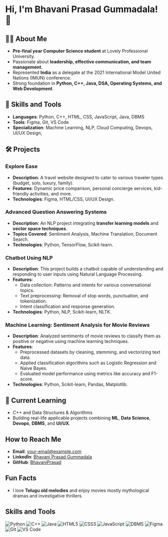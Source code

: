 # Hi, I'm Bhavani Prasad Gummadala! 👋

## 👨‍💻 About Me
- **Pre-final year Computer Science student** at Lovely Professional University.
- Passionate about **leadership, effective communication, and team management**.
- Represented **India** as a delegate at the 2021 International Model United Nations (IMUN) conference.
- Strong foundation in **Python, C++, Java, DSA, Operating Systems, and Web Development**.

## 🔧 Skills and Tools
- **Languages**: Python, C++, HTML, CSS, JavaScript, Java, DBMS
- **Tools**: Figma, Git, VS Code
- **Specialization**: Machine Learning, NLP, Cloud Computing, Devops, UI/UX Design, 

## 🛠️ Projects
### Explore Ease
- **Description**: A travel website designed to cater to various traveler types (budget, solo, luxury, family).
- **Features**: Dynamic price comparison, personal concierge services, kid-friendly activities, and more.
- **Technologies**: Figma, HTML/CSS, UI/UX Design.

### Advanced Question Answering Systems
- **Description**: An NLP project integrating **transfer learning models** and **vector space techniques**.
- **Topics Covered**: Sentiment Analysis, Machine Translation, Document Search.
- **Technologies**: Python, TensorFlow, Scikit-learn.

### Chatbot Using NLP
- **Description**: This project builds a chatbot capable of understanding and responding to user inputs using Natural Language Processing.
- **Features**:
  - Data collection: Patterns and intents for various conversational topics.
  - Text preprocessing: Removal of stop words, punctuation, and tokenization.
  - Intent classification and response generation.
- **Technologies**: Python, NLP, Scikit-learn, NLTK.

### Machine Learning: Sentiment Analysis for Movie Reviews
- **Description**: Analyzed sentiments of movie reviews to classify them as positive or negative using machine learning techniques.
- **Features**:
  - Preprocessed datasets by cleaning, stemming, and vectorizing text data.
  - Applied classification algorithms such as Logistic Regression and Naive Bayes.
  - Evaluated model performance using metrics like accuracy and F1-score.
- **Technologies**: Python, Scikit-learn, Pandas, Matplotlib.

## 🌱 Current Learning
- C++ and Data Structures & Algorithms
- Building real-life applicable projects combining **ML**, **Data Science**, **Devops**, **DBMS**, and **UI/UX**.

## How to Reach Me
- **Email**: your-email@example.com
- **LinkedIn**: [Bhavani Prasad Gummadala](https://linkedin.com/in/your-profile)
- **GitHub**: [BhavaniPrasad](https://github.com/BhavaniPrasad)

## Fun Facts
- I love **Telugu old melodies** and enjoy movies mostly mythological dramas and investigative thrillers.


## Skills and Tools

![Python](https://img.shields.io/badge/Python-3776AB?style=for-the-badge&logo=python&logoColor=white)
![C++](https://img.shields.io/badge/C++-00599C?style=for-the-badge&logo=cplusplus&logoColor=white)
![Java](https://img.shields.io/badge/Java-007396?style=for-the-badge&logo=java&logoColor=white)
![HTML5](https://img.shields.io/badge/HTML5-E34F26?style=for-the-badge&logo=html5&logoColor=white)
![CSS3](https://img.shields.io/badge/CSS3-1572B6?style=for-the-badge&logo=css3&logoColor=white)
![JavaScript](https://img.shields.io/badge/JavaScript-F7DF1E?style=for-the-badge&logo=javascript&logoColor=black)
![DBMS](https://img.shields.io/badge/DBMS-4A4A55?style=for-the-badge&logo=mysql&logoColor=white)
![Figma](https://img.shields.io/badge/Figma-F24E1E?style=for-the-badge&logo=figma&logoColor=white)
![Git](https://img.shields.io/badge/Git-F05032?style=for-the-badge&logo=git&logoColor=white)
![VS Code](https://img.shields.io/badge/VS%20Code-007ACC?style=for-the-badge&logo=visualstudiocode&logoColor=white)
